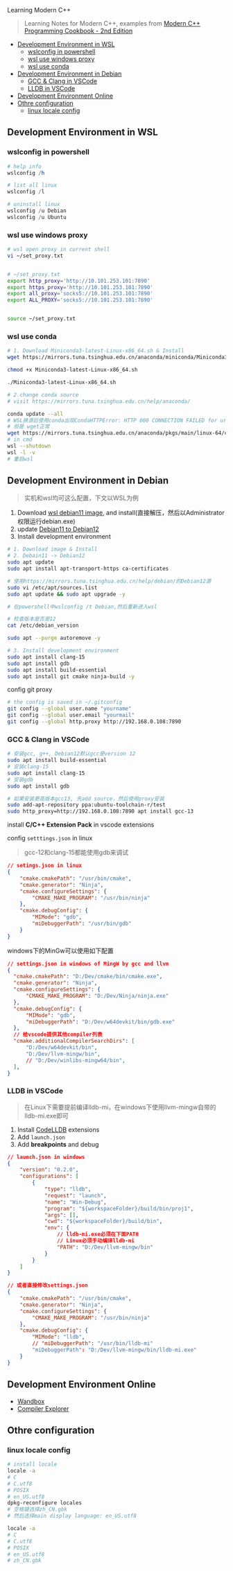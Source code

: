  Learning Modern C++

>  Learning Notes for Modern C++, examples from [Modern C++ Programming Cookbook - 2nd Edition](https://github.com/PacktPublishing/Modern-CPP-Programming-Cookbook-Second-Edition)

- [Development Environment in WSL](#development-environment-in-wsl)
  - [wslconfig in powershell](#wslconfig-in-powershell)
  - [wsl use windows proxy](#wsl-use-windows-proxy)
  - [wsl use conda](#wsl-use-conda)
- [Development Environment in Debian](#development-environment-in-debian)
  - [GCC \& Clang in VSCode](#gcc--clang-in-vscode)
  - [LLDB in VSCode](#lldb-in-vscode)
- [Development Environment Online](#development-environment-online)
- [Othre configuration](#othre-configuration)
  - [linux locale config](#linux-locale-config)

## Development Environment in WSL

### wslconfig in powershell

```powershell
# help info
wslconfig /h

# list all linux
wslconfig /l

# uninstall linux
wslconfig /u Debian
wslconfig /u Ubuntu
```

### wsl use windows proxy

```bash
# wsl open proxy in current shell
vi ~/set_proxy.txt


# ~/set_proxy.txt
export http_proxy='http://10.101.253.101:7890'
export https_proxy='http://10.101.253.101:7890'
export all_proxy='socks5://10.101.253.101:7890'
export ALL_PROXY='socks5://10.101.253.101:7890'


source ~/set_proxy.txt
```

### wsl use conda

```bash
# 1. Download Miniconda3-latest-Linux-x86_64.sh & Install
wget https://mirrors.tuna.tsinghua.edu.cn/anaconda/miniconda/Miniconda3-latest-Linux-x86_64.sh

chmod +x Miniconda3-latest-Linux-x86_64.sh

./Miniconda3-latest-Linux-x86_64.sh

# 2.change conda source
# visit https://mirrors.tuna.tsinghua.edu.cn/help/anaconda/

conda update --all
# WSL换源后使用conda出现CondaHTTPError: HTTP 000 CONNECTION FAILED for url <https://mirrors.tuna.tsinghua.edu.cn/anaconda/pkgs/main/linux-64/current_repodata.json>
# 但是 wget正常
wget https://mirrors.tuna.tsinghua.edu.cn/anaconda/pkgs/main/linux-64/current_repodata.json
# in cmd
wsl --shutdown
wsl -l -v
# 重启wsl
```

## Development Environment in Debian

> 实机和wsl均可这么配置，下文以WSL为例

1. Download [wsl debian11 image](https://learn.microsoft.com/en-us/windows/wsl/install-manual), and install(直接解压，然后以Administrator权限运行debian.exe)
2. update [Debian11 to Debian12](https://www.makeuseof.com/upgrade-to-debian-12-bookworm-from-debian-11/)
3. Install development environment

```bash
# 1. Download image & Install
# 2. Debain11 -> Debian12
sudo apt update
sudo apt install apt-transport-https ca-certificates

# 使用https://mirrors.tuna.tsinghua.edu.cn/help/debian/的Debian12源
sudo vi /etc/apt/sources.list
sudo apt update && sudo apt upgrade -y

# 在powershell中wslconfig /t Debian,然后重新进入wsl

# 检查版本是否是12
cat /etc/debian_version

sudo apt --purge autoremove -y

# 3. Install development environment
sudo apt install clang-15
sudo apt install gdb
sudo apt install build-essential
sudo apt install git cmake ninja-build -y
```

config git proxy

```bash
# the config is saved in ~/.gitconfig
git config --global user.name "yourname"
git config --global user.email "yourmail"
git config --global http.proxy http://192.168.0.108:7890
```

### GCC & Clang in VSCode

```bash
# 安装gcc, g++, Debian12默认gcc是version 12
sudo apt install build-essential
# 安装clang-15
sudo apt install clang-15
# 安装gdb
sudo apt install gdb

# 如果安装更高版本gcc13, 先add source，然后使用proxy安装
sudo add-apt-repository ppa:ubuntu-toolchain-r/test
sudo http_proxy=http://192.168.0.108:7890 apt install gcc-13
```

install **C/C++ Extension Pack** in vscode extensions

config `setttings.json` in linux
> gcc-12和clang-15都能使用gdb来调试

```json
// setings.json in linux
{
    "cmake.cmakePath": "/usr/bin/cmake",
    "cmake.generator": "Ninja",
    "cmake.configureSettings": {
        "CMAKE_MAKE_PROGRAM": "/usr/bin/ninja"
    },
    "cmake.debugConfig": {
        "MIMode": "gdb",
        "miDebuggerPath": "/usr/bin/gdb"
    }
}
```

windows下的MinGw可以使用如下配置

```json
// settings.json in windows of MingW by gcc and llvm
{
  "cmake.cmakePath": "D:/Dev/cmake/bin/cmake.exe",
  "cmake.generator": "Ninja",
  "cmake.configureSettings": {
      "CMAKE_MAKE_PROGRAM": "D:/Dev/Ninja/ninja.exe"
  },
  "cmake.debugConfig": {
      "MIMode": "gdb",
      "miDebuggerPath": "D:/Dev/w64devkit/bin/gdb.exe"
  },
  // 给vscode提供其他compiler列表
  "cmake.additionalCompilerSearchDirs": [
      "D:/Dev/w64devkit/bin",
      "D:/Dev/llvm-mingw/bin",
      // "D:/Dev/winlibs-mingw64/bin",
  ],
}
```

### LLDB in VSCode

> 在Linux下需要提前编译lldb-mi，在windows下使用llvm-mingw自带的lldb-mi.exe即可

1. Install [CodeLLDB](https://marketplace.visualstudio.com/items?itemName=vadimcn.vscode-lldb) extensions
2. Add `launch.json`
3. Add **breakpoints** and debug

```json
// launch.json in windows
{
    "version": "0.2.0",
    "configurations": [
        {
            "type": "lldb",
            "request": "launch",
            "name": "Win-Debug",
            "program": "${workspaceFolder}/build/bin/proj1",
            "args": [],
            "cwd": "${workspaceFolder}/build/bin",
            "env": {
                // lldb-mi.exe必须在下面PATH
                // Linux必须手动编译lldb-mi
                "PATH": "D:/Dev/llvm-mingw/bin"
            }
        }
    ]
}
```

```json
// 或者直接修改settings.json
{
    "cmake.cmakePath": "/usr/bin/cmake",
    "cmake.generator": "Ninja",
    "cmake.configureSettings": {
        "CMAKE_MAKE_PROGRAM": "/usr/bin/ninja"
    },
    "cmake.debugConfig": {
        "MIMode": "lldb",
        // "miDebuggerPath": "/usr/bin/lldb-mi"
        "miDebuggerPath": "D:/Dev/llvm-mingw/bin/lldb-mi.exe"
    }
}
```

## Development Environment Online

- [Wandbox](https://wandbox.org/)
- [Compiler Explorer](https://godbolt.org/)

## Othre configuration

### linux locale config

```bash
# install locale
locale -a
# C
# C.utf8
# POSIX
# en_US.utf8
dpkg-reconfigure locales
# 空格键选择zh_CN.gbk
# 然后选择main display language: en_US.utf8

locale -a
# C
# C.utf8
# POSIX
# en_US.utf8
# zh_CN.gbk
```